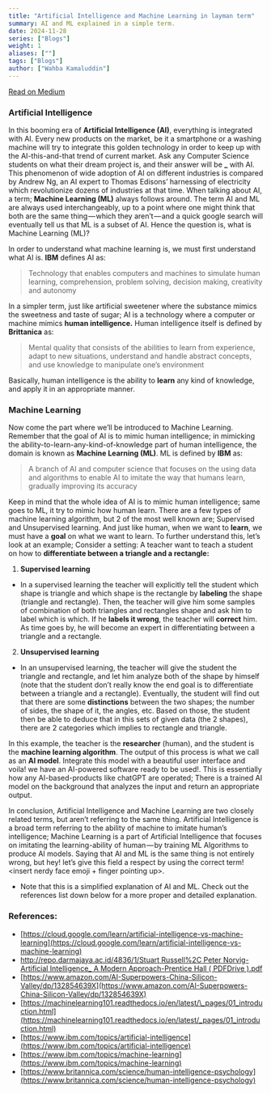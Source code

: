 ```yaml
---
title: "Artificial Intelligence and Machine Learning in layman term"
summary: AI and ML explained in a simple term.
date: 2024-11-28
series: ["Blogs"]
weight: 1
aliases: [""]
tags: ["Blogs"]
author: ["Wahba Kamaluddin"]
---
```


[Read on Medium](https://wahbakamaluddin.medium.com/artificial-intelligence-and-machine-learning-in-layman-term-14da9b485ffd)

### Artificial Intelligence

In this booming era of **Artificial Intelligence (AI)**, everything is integrated with AI. Every new products on the market, be it a smartphone or a washing machine will try to integrate this golden technology in order to keep up with the AI-this-and-that trend of current market. Ask any Computer Science students on what their dream project is, and their answer will be **\_** with AI. This phenomenon of wide adoption of AI on different industries is compared by Andrew Ng, an AI expert to Thomas Edisons’ harnessing of electricity which revolutionize dozens of industries at that time. When talking about AI, a term; **Machine Learning (ML)** always follows around. The term AI and ML are always used interchangeably, up to a point where one might think that both are the same thing — which they aren’t — and a quick google search will eventually tell us that ML is a subset of AI. Hence the question is, what is Machine Learning (ML)?

In order to understand what machine learning is, we must first understand what AI is. **IBM** defines AI as:

> Technology that enables computers and machines to simulate human learning, comprehension, problem solving, decision making, creativity and autonomy

In a simpler term, just like artificial sweetener where the substance mimics the sweetness and taste of sugar; AI is a technology where a computer or machine mimics **human intelligence.** Human intelligence itself is defined by **Brittanica** as:

> Mental quality that consists of the abilities to learn from experience, adapt to new situations, understand and handle abstract concepts, and use knowledge to manipulate one’s environment

Basically, human intelligence is the ability to **learn** any kind of knowledge, and apply it in an appropriate manner.

### Machine Learning

Now come the part where we’ll be introduced to Machine Learning. Remember that the goal of AI is to mimic human intelligence; in mimicking the ability-to-learn-any-kind-of-knowledge part of human intelligence, the domain is known as **Machine Learning (ML)**. ML is defined by **IBM** as:

> A branch of AI and computer science that focuses on the using data and algorithms to enable AI to imitate the way that humans learn, gradually improving its accuracy

Keep in mind that the whole idea of AI is to mimic human intelligence; same goes to ML, it try to mimic how human learn. There are a few types of machine learning algorithm, but 2 of the most well known are; Supervised and Unsupervised learning. And just like human, when we want to **learn**, we must have a **goal** on what we want to learn. To further understand this, let’s look at an example; Consider a setting: A teacher want to teach a student on how to **differentiate between a triangle and a rectangle:**

1. **Supervised learning**

- In a supervised learning the teacher will explicitly tell the student which shape is triangle and which shape is the rectangle by **labeling** the shape (triangle and rectangle). Then, the teacher will give him some samples of combination of both triangles and rectangles shape and ask him to label which is which. If he **labels it wrong**, the teacher will **correct** him. As time goes by, he will become an expert in differentiating between a triangle and a rectangle.

2. **Unsupervised learning**

- In an unsupervised learning, the teacher will give the student the triangle and rectangle, and let him analyze both of the shape by himself (note that the student don’t really know the end goal is to differentiate between a triangle and a rectangle). Eventually, the student will find out that there are some **distinctions** between the two shapes; the number of sides, the shape of it, the angles, etc. Based on those, the student then be able to deduce that in this sets of given data (the 2 shapes), there are 2 categories which implies to rectangle and triangle.

In this example, the teacher is the **researcher** (human), and the student is the **machine learning algorithm**. The output of this process is what we call as an **AI model**. Integrate this model with a beautiful user interface and voila! we have an AI-powered software ready to be used!. This is essentially how any AI-based-products like chatGPT are operated; There is a trained AI model on the background that analyzes the input and return an appropriate output.

In conclusion, Artificial Intelligence and Machine Learning are two closely related terms, but aren’t referring to the same thing. Artificial Intelligence is a broad term referring to the ability of machine to imitate human’s intelligence; Machine Learning is a part of Artificial Intelligence that focuses on imitating the learning-ability of human — by training ML Algorithms to produce AI models. Saying that AI and ML is the same thing is not entirely wrong, but hey! let’s give this field a respect by using the correct term! <insert nerdy face emoji + finger pointing up>.

- Note that this is a simplified explanation of AI and ML. Check out the references list down below for a more proper and detailed explanation.

### References:

- [https://cloud.google.com/learn/artificial-intelligence-vs-machine-learning](https://cloud.google.com/learn/artificial-intelligence-vs-machine-learning)
- [http://repo.darmajaya.ac.id/4836/1/Stuart Russell%2C Peter Norvig-Artificial Intelligence\_ A Modern Approach-Prentice Hall ( PDFDrive ).pdf](http://repo.darmajaya.ac.id/4836/1/Stuart%20Russell%2C%20Peter%20Norvig-Artificial%20Intelligence_%20A%20Modern%20Approach-Prentice%20Hall%20%28%20PDFDrive%20%29.pdf)
- [https://www.amazon.com/AI-Superpowers-China-Silicon-Valley/dp/132854639X](https://www.amazon.com/AI-Superpowers-China-Silicon-Valley/dp/132854639X)
- [https://machinelearning101.readthedocs.io/en/latest/\_pages/01_introduction.html](https://machinelearning101.readthedocs.io/en/latest/_pages/01_introduction.html)
- [https://www.ibm.com/topics/artificial-intelligence](https://www.ibm.com/topics/artificial-intelligence)
- [https://www.ibm.com/topics/machine-learning](https://www.ibm.com/topics/machine-learning)
- [https://www.britannica.com/science/human-intelligence-psychology](https://www.britannica.com/science/human-intelligence-psychology)
